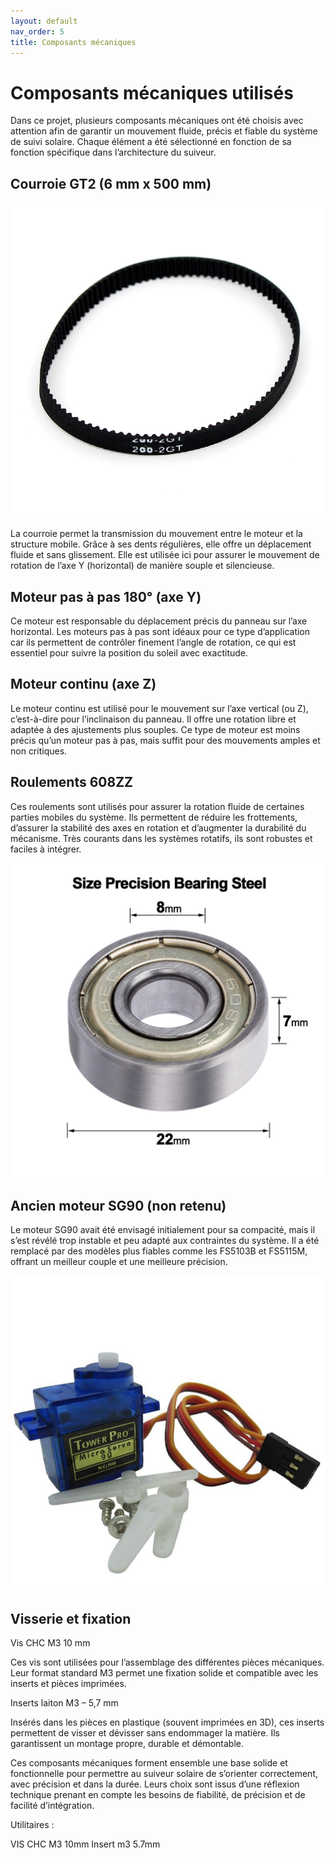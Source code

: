 ```yaml
---
layout: default
nav_order: 5
title: Composants mécaniques
---
```



# Composants mécaniques utilisés

Dans ce projet, plusieurs composants mécaniques ont été choisis avec attention afin de garantir un mouvement fluide, précis et fiable du système de suivi solaire. Chaque élément a été sélectionné en fonction de sa fonction spécifique dans l’architecture du suiveur.

## Courroie GT2 (6 mm x 500 mm)

![](Images/courroie.jpg)

La courroie permet la transmission du mouvement entre le moteur et la structure mobile. Grâce à ses dents régulières, elle offre un déplacement fluide et sans glissement. Elle est utilisée ici pour assurer le mouvement de rotation de l’axe Y (horizontal) de manière souple et silencieuse.

## Moteur pas à pas 180° (axe Y)

Ce moteur est responsable du déplacement précis du panneau sur l’axe horizontal. Les moteurs pas à pas sont idéaux pour ce type d’application car ils permettent de contrôler finement l’angle de rotation, ce qui est essentiel pour suivre la position du soleil avec exactitude.

## Moteur continu (axe Z)

Le moteur continu est utilisé pour le mouvement sur l’axe vertical (ou Z), c’est-à-dire pour l’inclinaison du panneau. Il offre une rotation libre et adaptée à des ajustements plus souples. Ce type de moteur est moins précis qu’un moteur pas à pas, mais suffit pour des mouvements amples et non critiques.

## Roulements 608ZZ

Ces roulements sont utilisés pour assurer la rotation fluide de certaines parties mobiles du système. Ils permettent de réduire les frottements, d’assurer la stabilité des axes en rotation et d’augmenter la durabilité du mécanisme. Très courants dans les systèmes rotatifs, ils sont robustes et faciles à intégrer.

![](Images/608ZZ.jpg)

## Ancien moteur SG90 (non retenu)

Le moteur SG90 avait été envisagé initialement pour sa compacité, mais il s’est révélé trop instable et peu adapté aux contraintes du système. Il a été remplacé par des modèles plus fiables comme les FS5103B et FS5115M, offrant un meilleur couple et une meilleure précision.

![](Images/SG90.jpg)


## Visserie et fixation

Vis CHC M3 10 mm

Ces vis sont utilisées pour l’assemblage des différentes pièces mécaniques. Leur format standard M3 permet une fixation solide et compatible avec les inserts et pièces imprimées.

Inserts laiton M3 – 5,7 mm

Insérés dans les pièces en plastique (souvent imprimées en 3D), ces inserts permettent de visser et dévisser sans endommager la matière. Ils garantissent un montage propre, durable et démontable.


Ces composants mécaniques forment ensemble une base solide et fonctionnelle pour permettre au suiveur solaire de s’orienter correctement, avec précision et dans la durée. Leurs choix sont issus d’une réflexion technique prenant en compte les besoins de fiabilité, de précision et de facilité d’intégration.

Utilitaires :

VIS CHC M3 10mm Insert m3 5.7mm